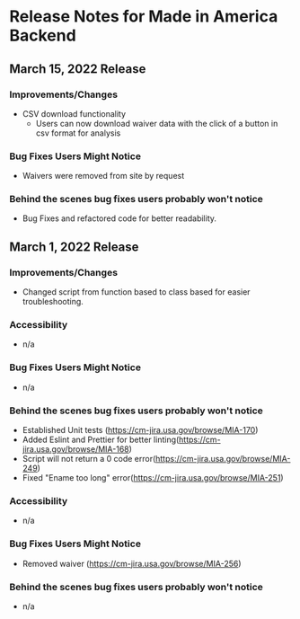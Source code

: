# Release Notes for Made in America Backend

## March 15, 2022 Release

### Improvements/Changes

- CSV download functionality
  - Users can now download waiver data with the click of a button in csv format for analysis

### Bug Fixes Users Might Notice

- Waivers were removed from site by request

### Behind the scenes bug fixes users probably won't notice

- Bug Fixes and refactored code for better readability.

## March 1, 2022 Release

### Improvements/Changes

- Changed script from function based to class based for easier troubleshooting.

### Accessibility

- n/a

### Bug Fixes Users Might Notice

- n/a

### Behind the scenes bug fixes users probably won't notice

- Established Unit tests (https://cm-jira.usa.gov/browse/MIA-170)
- Added Eslint and Prettier for better linting(https://cm-jira.usa.gov/browse/MIA-168)
- Script will not return a 0 code error(https://cm-jira.usa.gov/browse/MIA-249)
- Fixed "Ename too long" error(https://cm-jira.usa.gov/browse/MIA-251)

### Accessibility

- n/a

### Bug Fixes Users Might Notice

- Removed waiver (https://cm-jira.usa.gov/browse/MIA-256)

### Behind the scenes bug fixes users probably won't notice

- n/a
